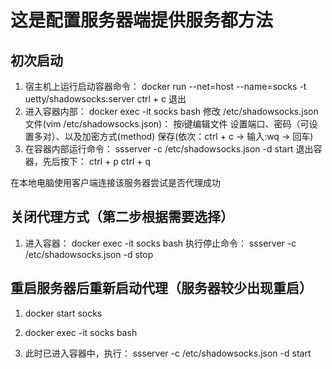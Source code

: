 # 这是配置服务器端提供服务都方法
## 初次启动
1. 宿主机上运行启动容器命令：
   docker run --net=host --name=socks -t uetty/shadowsocks:server
   ctrl + c 退出
2. 进入容器内部：
   docker exec -it socks bash
   修改 /etc/shadowsocks.json 文件(vim /etc/shadowsocks.json)：
   按i键编辑文件
   设置端口、密码（可设置多对）、以及加密方式(method)
   保存(依次：ctrl + c  ->  输入:wq  ->  回车)
3. 在容器内部运行命令：
   ssserver -c /etc/shadowsocks.json -d start
   退出容器，先后按下：
   ctrl + p     ctrl + q

在本地电脑使用客户端连接该服务器尝试是否代理成功


## 关闭代理方式（第二步根据需要选择）
1. 进入容器：
   docker exec -it socks bash
   执行停止命令：
   ssserver -c /etc/shadowsocks.json -d stop


## 重启服务器后重新启动代理（服务器较少出现重启）

1. docker start socks

2. docker exec -it socks bash

3. 此时已进入容器中，执行：
   ssserver -c /etc/shadowsocks.json -d start



